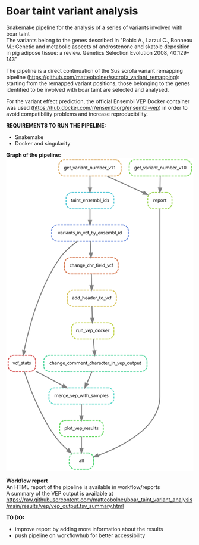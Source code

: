 # Boar taint variant analysis
Snakemake pipeline for the analysis of a series of variants involved with boar taint  
The variants belong to the genes described in "Robic A., Larzul C., Bonneau M.: Genetic and metabolic aspects of androstenone and skatole deposition in pig adipose tissue: a review. Genetics Selection Evolution 2008, 40:129–143"

The pipeline is a direct continuation of the Sus scrofa variant remapping pipeline (https://github.com/matteobolner/sscrofa_variant_remapping): starting from the remapped variant positions, those belonging to the genes identified to be involved with boar taint are selected and analysed.

For the variant effect prediction, the official Ensembl VEP Docker container was used (https://hub.docker.com/r/ensemblorg/ensembl-vep) in order to avoid compatibility problems and increase reproducibility.


**REQUIREMENTS TO RUN THE PIPELINE:**  
- Snakemake  
- Docker and singularity  

**Graph of the pipeline:**  
![alt text](https://raw.githubusercontent.com/matteobolner/boar_taint_variant_analysis/main/workflow/report/dag.svg)

**Workflow report**  
An HTML report of the pipeline is available in workflow/reports  
A summary of the VEP output is available at https://raw.githubusercontent.com/matteobolner/boar_taint_variant_analysis/main/results/vep/vep_output.tsv_summary.html


**TO DO:**
- improve report by adding more information about the results  
- push pipeline on workflowhub for better accessibility 
